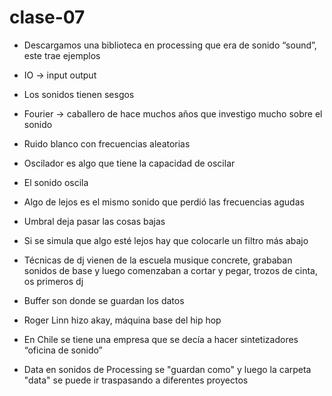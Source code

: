 # clase-07
* Descargamos una biblioteca en processing que era de sonido “sound”, este trae ejemplos 

* IO -> input output 

* Los sonidos tienen sesgos 

* Fourier -> caballero de hace muchos años que investigo mucho sobre el sonido 

* Ruido blanco con frecuencias aleatorias  

* Oscilador es algo que tiene la capacidad de oscilar 

* El sonido oscila 

* Algo de lejos es el mismo sonido que perdió las frecuencias agudas

* Umbral deja pasar las cosas bajas 

* Si se simula que algo esté lejos hay que colocarle un filtro más abajo

* Técnicas de dj vienen de la escuela musique concrete, grababan sonidos de base y luego comenzaban a cortar y pegar, trozos de cinta, os primeros dj 

* Buffer son donde se guardan los datos

* Roger Linn hizo akay, máquina base del hip hop 

* En Chile se tiene una empresa que se decía a hacer sintetizadores “oficina de sonido”

* Data en sonidos de Processing se "guardan como" y luego la carpeta "data" se puede ir traspasando a diferentes proyectos 
